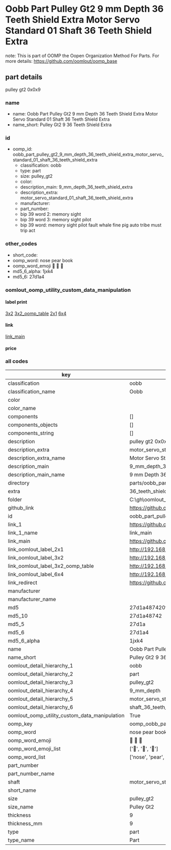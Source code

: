 # Oobb Part Pulley Gt2 9 mm Depth 36 Teeth Shield Extra Motor Servo Standard 01 Shaft 36 Teeth Shield Extra  

note: This is part of OOMP the Oopen Organization Method For Parts. For more details: https://github.com/oomlout/oomp_base

##  part details
  



pulley gt2 0x0x9



### name
* name: Oobb Part Pulley Gt2 9 mm Depth 36 Teeth Shield Extra Motor Servo Standard 01 Shaft 36 Teeth Shield Extra
* name_short: Pulley Gt2 9 36 Teeth Shield Extra
### id
* oomp_id: oobb_part_pulley_gt2_9_mm_depth_36_teeth_shield_extra_motor_servo_standard_01_shaft_36_teeth_shield_extra
  * classification: oobb
  * type: part
  * size: pulley_gt2
  * color: 
  * description_main: 9_mm_depth_36_teeth_shield_extra
  * description_extra: motor_servo_standard_01_shaft_36_teeth_shield_extra
  * manufacturer: 
  * part_number: 
  * bip 39 word 2: memory sight
  * bip 39 word 3: memory sight pilot
  * bip 39 word: memory sight pilot fault whale fine pig auto tribe must trip act

### other_codes
* short_code: 
* oomp_word: nose pear book
* oomp_word_emoji :nose: :pear: :book:
* md5_6_alpha: 1jxk4
* md5_6: 27d1a4






### oomlout_oomp_utility_custom_data_manipulation
#### label print
[3x2](http://192.168.1.245:1112/?label=oomp%201jxk4)
[3x2_oomp_table](http://192.168.1.108:1112/?label=oomp%201jxk4)
[2x1](http://192.168.1.242:1112/?label=oomp%201jxk4)
[6x4](http://192.168.1.55:1112/?label=oomp%201jxk4)    

#### link

[link_main](https://github.com/oomlout/oomlout_oobb_version_4_generated_parts/tree/main/navigation_oomp/oobb/part/pulley_gt2/9_mm_depth_36_teeth_shield_extra/motor_servo_standard_01_shaft_36_teeth_shield_extra/part)                              

#### price







### all codes 
| key | value |  
| --- | --- |  
| classification | oobb |  
| classification_name | Oobb |  
| color |  |  
| color_name |  |  
| components | [] |  
| components_objects | [] |  
| components_string | [] |  
| description | pulley gt2 0x0x9 |  
| description_extra | motor_servo_standard_01_shaft_36_teeth_shield_extra |  
| description_extra_name | Motor Servo Standard 01 Shaft 36 Teeth Shield Extra |  
| description_main | 9_mm_depth_36_teeth_shield_extra |  
| description_main_name | 9 mm Depth 36 Teeth Shield Extra |  
| directory | parts/oobb_part_pulley_gt2_9_mm_depth_36_teeth_shield_extra_motor_servo_standard_01_shaft_36_teeth_shield_extra |  
| extra | 36_teeth_shield |  
| folder | C:\gh\oomlout_oobb_version_4_generated_parts\parts\oobb_part_pulley_gt2_9_mm_depth_36_teeth_shield_extra_motor_servo_standard_01_shaft_36_teeth_shield_extra |  
| github_link | https://github.com/oomlout/oomlout_oomp_part_src/tree/main/parts/oobb_part_pulley_gt2_9_mm_depth_36_teeth_shield_extra_motor_servo_standard_01_shaft_36_teeth_shield_extra |  
| id | oobb_part_pulley_gt2_9_mm_depth_36_teeth_shield_extra_motor_servo_standard_01_shaft_36_teeth_shield_extra |  
| link_1 | https://github.com/oomlout/oomlout_oobb_version_4_generated_parts/tree/main/navigation_oomp/oobb/part/pulley_gt2/9_mm_depth_36_teeth_shield_extra/motor_servo_standard_01_shaft_36_teeth_shield_extra/part |  
| link_1_name | link_main |  
| link_main | https://github.com/oomlout/oomlout_oobb_version_4_generated_parts/tree/main/navigation_oomp/oobb/part/pulley_gt2/9_mm_depth_36_teeth_shield_extra/motor_servo_standard_01_shaft_36_teeth_shield_extra/part |  
| link_oomlout_label_2x1 | http://192.168.1.242:1112/?label=oomp%201jxk4 |  
| link_oomlout_label_3x2 | http://192.168.1.245:1112/?label=oomp%201jxk4 |  
| link_oomlout_label_3x2_oomp_table | http://192.168.1.108:1112/?label=oomp%201jxk4 |  
| link_oomlout_label_6x4 | http://192.168.1.55:1112/?label=oomp%201jxk4 |  
| link_redirect | https://github.com/oomlout/oomlout_oobb_version_4_generated_parts/tree/main/parts/oobb_pulley_gt2_09_ex_36_teeth_shield_sh_motor_servo_standard_01 |  
| manufacturer |  |  
| manufacturer_name |  |  
| md5 | 27d1a487420f94915b7cd53f49f20c57 |  
| md5_10 | 27d1a48742 |  
| md5_5 | 27d1a |  
| md5_6 | 27d1a4 |  
| md5_6_alpha | 1jxk4 |  
| name | Oobb Part Pulley Gt2 9 mm Depth 36 Teeth Shield Extra Motor Servo Standard 01 Shaft 36 Teeth Shield Extra |  
| name_short | Pulley Gt2 9 36 Teeth Shield Extra |  
| oomlout_detail_hierarchy_1 | oobb |  
| oomlout_detail_hierarchy_2 | part |  
| oomlout_detail_hierarchy_3 | pulley_gt2 |  
| oomlout_detail_hierarchy_4 | 9_mm_depth |  
| oomlout_detail_hierarchy_5 | motor_servo_standard_01 |  
| oomlout_detail_hierarchy_6 | shaft_36_teeth_shield_extra |  
| oomlout_oomp_utility_custom_data_manipulation | True |  
| oomp_key | oomp_oobb_part_pulley_gt2_9_mm_depth_36_teeth_shield_extra_motor_servo_standard_01_shaft_36_teeth_shield_extra |  
| oomp_word | nose pear book |  
| oomp_word_emoji | :nose: :pear: :book: |  
| oomp_word_emoji_list | [':nose:', ':pear:', ':book:'] |  
| oomp_word_list | ['nose', 'pear', 'book'] |  
| part_number |  |  
| part_number_name |  |  
| shaft | motor_servo_standard_01 |  
| short_name |  |  
| size | pulley_gt2 |  
| size_name | Pulley Gt2 |  
| thickness | 9 |  
| thickness_mm | 9 |  
| type | part |  
| type_name | Part |  
